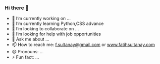 ### Hi there 👋



- 🔭 I’m currently working on ...
- 🌱 I’m currently learning Python,CSS advance
- 👯 I’m looking to collaborate on ...
- 🤔 I’m looking for help with job opportunities
- 💬 Ask me about ...
- 📫 How to reach me: f.sultanay@gmail.com or www.fatihsultanay.com
- 😄 Pronouns: ...
- ⚡ Fun fact: ...

